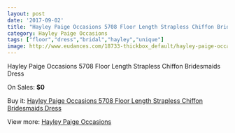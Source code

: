 ```yaml
---
layout: post
date: '2017-09-02'
title: "Hayley Paige Occasions 5708 Floor Length Strapless Chiffon Bridesmaids Dress"
category: Hayley Paige Occasions
tags: ["floor","dress","bridal","hayley","unique"]
image: http://www.eudances.com/18733-thickbox_default/hayley-paige-occasions-5708-floor-length-strapless-chiffon-bridesmaids-dress.jpg
---
```

Hayley Paige Occasions 5708 Floor Length Strapless Chiffon Bridesmaids Dress

On Sales: **$0**
<a href="https://www.eudances.com/en/hayley-paige-occasions/5569-hayley-paige-occasions-5708-floor-length-strapless-chiffon-bridesmaids-dress.html"><amp-img layout="responsive" width="600" height="600" src="//www.eudances.com/18733-thickbox_default/hayley-paige-occasions-5708-floor-length-strapless-chiffon-bridesmaids-dress.jpg" alt="Hayley Paige Occasions 5708 Floor Length Strapless Chiffon Bridesmaids Dress 0" /></a>
<a href="https://www.eudances.com/en/hayley-paige-occasions/5569-hayley-paige-occasions-5708-floor-length-strapless-chiffon-bridesmaids-dress.html"><amp-img layout="responsive" width="600" height="600" src="//www.eudances.com/18736-thickbox_default/hayley-paige-occasions-5708-floor-length-strapless-chiffon-bridesmaids-dress.jpg" alt="Hayley Paige Occasions 5708 Floor Length Strapless Chiffon Bridesmaids Dress 1" /></a>
<a href="https://www.eudances.com/en/hayley-paige-occasions/5569-hayley-paige-occasions-5708-floor-length-strapless-chiffon-bridesmaids-dress.html"><amp-img layout="responsive" width="600" height="600" src="//www.eudances.com/18735-thickbox_default/hayley-paige-occasions-5708-floor-length-strapless-chiffon-bridesmaids-dress.jpg" alt="Hayley Paige Occasions 5708 Floor Length Strapless Chiffon Bridesmaids Dress 2" /></a>
<a href="https://www.eudances.com/en/hayley-paige-occasions/5569-hayley-paige-occasions-5708-floor-length-strapless-chiffon-bridesmaids-dress.html"><amp-img layout="responsive" width="600" height="600" src="//www.eudances.com/18734-thickbox_default/hayley-paige-occasions-5708-floor-length-strapless-chiffon-bridesmaids-dress.jpg" alt="Hayley Paige Occasions 5708 Floor Length Strapless Chiffon Bridesmaids Dress 3" /></a>

Buy it: [Hayley Paige Occasions 5708 Floor Length Strapless Chiffon Bridesmaids Dress](https://www.eudances.com/en/hayley-paige-occasions/5569-hayley-paige-occasions-5708-floor-length-strapless-chiffon-bridesmaids-dress.html "Hayley Paige Occasions 5708 Floor Length Strapless Chiffon Bridesmaids Dress")

View more: [Hayley Paige Occasions](https://www.eudances.com/en/99-hayley-paige-occasions "Hayley Paige Occasions")